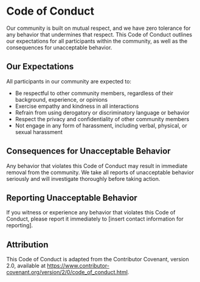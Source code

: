 # Code of Conduct

Our community is built on mutual respect, and we have zero tolerance for any behavior that undermines that respect. This Code of Conduct outlines our expectations for all participants within the community, as well as the consequences for unacceptable behavior.

## Our Expectations

All participants in our community are expected to:

- Be respectful to other community members, regardless of their background, experience, or opinions
- Exercise empathy and kindness in all interactions
- Refrain from using derogatory or discriminatory language or behavior
- Respect the privacy and confidentiality of other community members
- Not engage in any form of harassment, including verbal, physical, or sexual harassment

## Consequences for Unacceptable Behavior

Any behavior that violates this Code of Conduct may result in immediate removal from the community. We take all reports of unacceptable behavior seriously and will investigate thoroughly before taking action.

## Reporting Unacceptable Behavior

If you witness or experience any behavior that violates this Code of Conduct, please report it immediately to [insert contact information for reporting].

## Attribution

This Code of Conduct is adapted from the Contributor Covenant, version 2.0, available at https://www.contributor-covenant.org/version/2/0/code_of_conduct.html.

